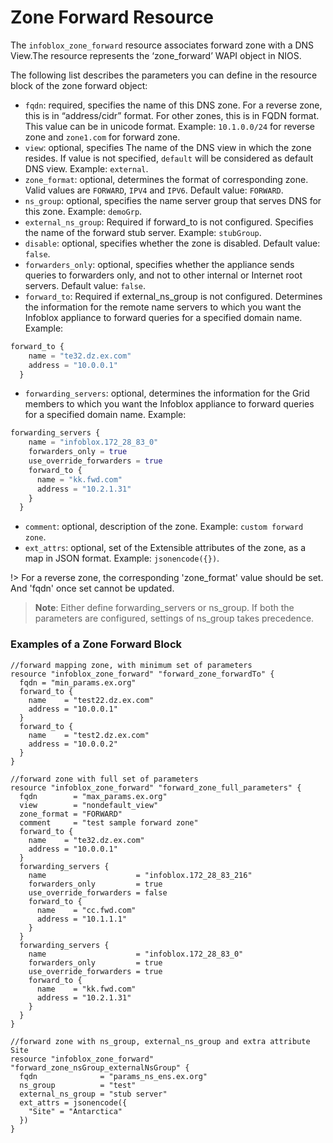 # Zone Forward Resource

The `infoblox_zone_forward` resource associates forward zone with a DNS View.The resource represents the ‘zone_forward’ WAPI object in NIOS.

The following list describes the parameters you can define in the resource block of the zone forward object:

* `fqdn`: required, specifies the name of this DNS zone. For a reverse zone, this is in “address/cidr” format.
  For other zones, this is in FQDN format. This value can be in unicode format.
  Example: `10.1.0.0/24` for reverse zone and `zone1.com` for forward zone.
* `view`: optional, specifies The name of the DNS view in which the zone resides. If value is not specified, `default` will be considered as default DNS view. Example: `external`.
* `zone_format`: optional, determines the format of corresponding zone. Valid values are `FORWARD`, `IPV4` and `IPV6`. Default value: `FORWARD`.
* `ns_group`: optional, specifies the name server group that serves DNS for this zone. Example: `demoGrp`.
* `external_ns_group`: Required if forward_to is not configured. Specifies the name of the forward stub server. Example: `stubGroup`.
* `disable`: optional, specifies whether the zone is disabled. Default value: `false`.
* `forwarders_only`: optional, specifies whether the appliance sends queries to forwarders only, and not to other internal or Internet root servers. Default value: `false`.
* `forward_to`: Required if external_ns_group is not configured. Determines the information for the remote name servers to which you want the Infoblox appliance to forward queries for a specified domain name. Example:

```terraform
forward_to {
    name = "te32.dz.ex.com"
    address = "10.0.0.1"
  }
```

* `forwarding_servers`: optional, determines the information for the Grid members to which you want the Infoblox appliance to forward queries for a specified domain name. Example:

```terraform
forwarding_servers {
    name = "infoblox.172_28_83_0"
    forwarders_only = true
    use_override_forwarders = true
    forward_to {
      name = "kk.fwd.com"
      address = "10.2.1.31"
    }
  }
```

* `comment`: optional, description of the zone. Example: `custom forward zone`.
* `ext_attrs`: optional, set of the Extensible attributes of the zone, as a map in JSON format. Example: `jsonencode({})`.

!> For a reverse zone, the corresponding 'zone_format' value should be set. And 'fqdn' once set cannot be updated.
>**Note**: Either define forwarding_servers or ns_group.
> If both the parameters are configured, settings of ns_group takes precedence.

### Examples of a Zone Forward Block

```hcl
//forward mapping zone, with minimum set of parameters
resource "infoblox_zone_forward" "forward_zone_forwardTo" {
  fqdn = "min_params.ex.org"
  forward_to {
    name    = "test22.dz.ex.com"
    address = "10.0.0.1"
  }
  forward_to {
    name    = "test2.dz.ex.com"
    address = "10.0.0.2"
  }
}

//forward zone with full set of parameters
resource "infoblox_zone_forward" "forward_zone_full_parameters" {
  fqdn        = "max_params.ex.org"
  view        = "nondefault_view"
  zone_format = "FORWARD"
  comment     = "test sample forward zone"
  forward_to {
    name    = "te32.dz.ex.com"
    address = "10.0.0.1"
  }
  forwarding_servers {
    name                    = "infoblox.172_28_83_216"
    forwarders_only         = true
    use_override_forwarders = false
    forward_to {
      name    = "cc.fwd.com"
      address = "10.1.1.1"
    }
  }
  forwarding_servers {
    name                    = "infoblox.172_28_83_0"
    forwarders_only         = true
    use_override_forwarders = true
    forward_to {
      name    = "kk.fwd.com"
      address = "10.2.1.31"
    }
  }
}

//forward zone with ns_group, external_ns_group and extra attribute Site
resource "infoblox_zone_forward" "forward_zone_nsGroup_externalNsGroup" {
  fqdn              = "params_ns_ens.ex.org"
  ns_group          = "test"
  external_ns_group = "stub server"
  ext_attrs = jsonencode({
    "Site" = "Antarctica"
  })
}
```

